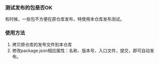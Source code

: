 ### 测试发布的包是否OK

有时候，一些包不方便在原仓库发布，特使用本仓库发布测试。

### 使用方法

1. 拷贝原仓库的发布文件到本仓库
2. 修改package.json相应属性：名称、版本号、入口文件，提交，即可自动发布。
